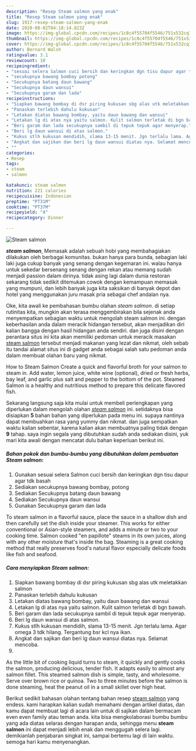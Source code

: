 ```yaml
---
description: "Resep Steam salmon yang enak"
title: "Resep Steam salmon yang enak"
slug: 1917-resep-steam-salmon-yang-enak
date: 2020-08-02T04:18:14.823Z
image: https://img-global.cpcdn.com/recipes/1c8c4f55704f5546/751x532cq70/steam-salmon-foto-resep-utama.jpg
thumbnail: https://img-global.cpcdn.com/recipes/1c8c4f55704f5546/751x532cq70/steam-salmon-foto-resep-utama.jpg
cover: https://img-global.cpcdn.com/recipes/1c8c4f55704f5546/751x532cq70/steam-salmon-foto-resep-utama.jpg
author: Bernard Walsh
ratingvalue: 3.1
reviewcount: 10
recipeingredient:
- "sesuai selera Salmon cuci bersih dan keringkan dgn tisu dapur agar tdk basah"
- "secukupnya bawang bombay potong"
- "Secukupnya batang daun bawang"
- "Secukupnya daun wansui"
- "Secukupnya garam dan lada"
recipeinstructions:
- "Siapkan bawang bombay di dsr piring kukusan sbg alas utk meletakkan salmon"
- "Panaskan terlebih dahulu kukusan"
- "Letakan diatas bawang bombay, yaitu daun bawang dan wansui"
- "Letakan lg di atas nya yaitu salmon. Kulit salmon terletak di bgn bawah."
- "Beri garam dan lada secukupnya sambil di tepuk tepuk agar menyerap."
- "Beri lg daun wansui di atas salmon."
- "Kukus stlh kukusan mendidih, slama 13-15 menit. Jgn terlalu lama. Agar omega 3 tdk hilang. Tergantung bsr kcl nya ikan."
- "Angkat dan sajikan dan beri lg daun wansui diatas nya. Selamat mencoba."
- ""
categories:
- Resep
tags:
- steam
- salmon

katakunci: steam salmon 
nutrition: 221 calories
recipecuisine: Indonesian
preptime: "PT31M"
cooktime: "PT37M"
recipeyield: "4"
recipecategory: Dinner

---
```



![Steam salmon](https://img-global.cpcdn.com/recipes/1c8c4f55704f5546/751x532cq70/steam-salmon-foto-resep-utama.jpg)

<b><i>steam salmon</i></b>, Memasak adalah sebuah hobi yang membahagiakan dilakukan oleh berbagai komunitas. bukan hanya para bunda, sebagian laki laki juga cukup banyak yang senang dengan kegemaran ini. walau hanya untuk sekedar bersenang senang dengan rekan atau memang sudah menjadi passion dalam dirinya. tidak asing lagi dalam dunia restoran sekarang tidak sedikit ditemukan cowok dengan kemampuan memasak yang mumpuni, dan lebih banyak juga kita saksikan di banyak depot dan hotel yang menggunakan juru masak pria sebagai chef andalan nya.

Oke, kita awali ke pembahasan bumbu olahan <i>steam salmon</i>. di setiap rutinitas kita, mungkin akan terasa menggembirakan bila sejenak anda menyempatkan sebagian waktu untuk mengolah steam salmon ini. dengan keberhasilan anda dalam meracik hidangan tersebut, akan menjadikan diri kalian bangga dengan hasil hidangan anda sendiri. dan juga disini dengan perantara situs ini kita akan memiliki pedoman untuk meracik masakan <u>steam salmon</u> tersebut menjadi makanan yang lezat dan nikmat, oleh sebab itu tandai alamat situs ini di gadget anda sebagai salah satu pedoman anda dalam membuat olahan baru yang nikmat.

How to Steam Salmon Create a quick and flavorful broth for your salmon to steam in. Add water, lemon juice, white wine (optional), dried or fresh herbs, bay leaf, and garlic plus salt and pepper to the bottom of the pot. Steamed Salmon is a healthy and nutritious method to prepare this delicate flavored fish.


Sekarang langsung saja kita mulai untuk membeli perlengkapan yang diperlukan dalam mengolah olahan <u><i>steam salmon</i></u> ini. setidaknya bisa disiapkan <b>5</b> bahan bahan yang diperlukan pada menu ini. supaya nantinya dapat membuahkan rasa yang yummy dan nikmat. dan juga sempatkan waktu kalian sebentar, karena kalian akan membuatnya paling tidak dengan <b>9</b> tahap. saya ingin segala yang dibutuhkan sudah anda sediakan disini, yuk mari kita awali dengan mencatat dulu bahan keperluan berikut ini.

<!--inarticleads1-->

##### Bahan pokok dan bumbu-bumbu yang dibutuhkan dalam pembuatan Steam salmon:

1. Gunakan sesuai selera Salmon cuci bersih dan keringkan dgn tisu dapur agar tdk basah
1. Sediakan secukupnya bawang bombay, potong
1. Sediakan Secukupnya batang daun bawang
1. Sediakan Secukupnya daun wansui
1. Gunakan Secukupnya garam dan lada


To steam salmon in a flavorful sauce, place the sauce in a shallow dish and then carefully set the dish inside your steamer. This works for either conventional or Asian-style steamers, and adds a minute or two to your cooking time. Salmon cooked &#34;en papillote&#34; steams in its own juices, along with any other moisture that&#39;s inside the bag. Steaming is a great cooking method that really preserves food&#39;s natural flavor especially delicate foods like fish and seafood. 

<!--inarticleads2-->

##### Cara menyiapkan Steam salmon:

1. Siapkan bawang bombay di dsr piring kukusan sbg alas utk meletakkan salmon
1. Panaskan terlebih dahulu kukusan
1. Letakan diatas bawang bombay, yaitu daun bawang dan wansui
1. Letakan lg di atas nya yaitu salmon. Kulit salmon terletak di bgn bawah.
1. Beri garam dan lada secukupnya sambil di tepuk tepuk agar menyerap.
1. Beri lg daun wansui di atas salmon.
1. Kukus stlh kukusan mendidih, slama 13-15 menit. Jgn terlalu lama. Agar omega 3 tdk hilang. Tergantung bsr kcl nya ikan.
1. Angkat dan sajikan dan beri lg daun wansui diatas nya. Selamat mencoba.
1. 


As the little bit of cooking liquid turns to steam, it quickly and gently cooks the salmon, producing delicious, tender fish. It adapts easily to almost any salmon fillet. This steamed salmon dish is simple, tasty, and wholesome. Serve over brown rice or quinoa. Two to three minutes before the salmon is done steaming, heat the peanut oil in a small skillet over high heat. 

Berikut sedikit bahasan olahan tentang bahan resep <u>steam salmon</u> yang endess. kami harapkan kalian sudah memahami dengan artikel diatas, dan kamu dapat membuat lagi di acara lain untuk di sajikan dalam bermacam even even family atau teman anda. kita bisa mengkolaborasi bumbu bumbu yang ada diatas selaras dengan harapan anda, sehingga menu <b>steam salmon</b> ini dapat menjadi lebih enak dan menggugah selera lagi. demikianlah penjabaran singkat ini, sampai bertemu lagi di lain waktu. semoga hari kamu menyenangkan.
